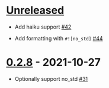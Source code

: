 # [Unreleased]

- Add haiku support
  [#42](https://github.com/lambda-fairy/rust-errno/pull/42)

- Add formatting with `#![no_std]`
  [#44](https://github.com/lambda-fairy/rust-errno/pull/44)

# [0.2.8] - 2021-10-27

- Optionally support no_std
  [#31](https://github.com/lambda-fairy/rust-errno/pull/31)

[Unreleased]: https://github.com/lambda-fairy/rust-errno/compare/v0.2.8...HEAD
[0.2.8]: https://github.com/lambda-fairy/rust-errno/compare/v0.2.7...v0.2.8
